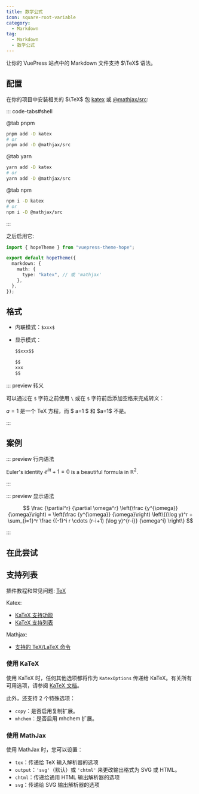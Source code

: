 ```yaml
---
title: 数学公式
icon: square-root-variable
category:
  - Markdown
tag:
  - Markdown
  - 数学公式
---
```


让你的 VuePress 站点中的 Markdown 文件支持 $\TeX$ 语法。

<!-- more -->

## 配置

在你的项目中安装相关的 $\TeX$ 包 [katex](https://katex.org) 或 [@mathjax/src](https://docs.mathjax.org/en/latest/):

::: code-tabs#shell

@tab pnpm

```bash
pnpm add -D katex
# or
pnpm add -D @mathjax/src
```

@tab yarn

```bash
yarn add -D katex
# or
yarn add -D @mathjax/src
```

@tab npm

```bash
npm i -D katex
# or
npm i -D @mathjax/src
```

:::

之后启用它:

```ts twoslash {6} title=".vuepress/theme.ts"
import { hopeTheme } from "vuepress-theme-hope";

export default hopeTheme({
  markdown: {
    math: {
      type: "katex", // 或 'mathjax'
    },
  },
});
```

## 格式

- 内联模式：`$xxx$`

- 显示模式：

  ```md
  $$xxx$$

  $$
  xxx
  $$
  ```

::: preview 转义

可以通过在 `$` 字符之前使用 `\` 或在 `$` 字符前后添加空格来完成转义：

$a=1$ 是一个 TeX 方程，而 $ a=1 $ 和 \$a=1$ 不是。

:::

## 案例

::: preview 行内语法

Euler's identity $e^{i\pi}+1=0$ is a beautiful formula in $\mathbb{R}^2$.

:::

::: preview 显示语法

$$
\frac {\partial^r} {\partial \omega^r} \left(\frac {y^{\omega}} {\omega}\right)
= \left(\frac {y^{\omega}} {\omega}\right) \left\{(\log y)^r + \sum_{i=1}^r \frac {(-1)^i r \cdots (r-i+1) (\log y)^{r-i}} {\omega^i} \right\}
$$

:::

## 在此尝试

<KatexPlayground />

## 支持列表

插件教程和常见问题: [TeX](https://mdit-plugins.github.io/zh/tex.html#tex-%E6%95%99%E7%A8%8B)

Katex:

- [KaTeX 支持功能](https://katex.org/docs/supported.html)
- [KaTeX 支持列表](https://katex.org/docs/support_table.html)

Mathjax:

- [支持的 TeX/LaTeX 命令](https://docs.mathjax.org/en/latest/input/tex/macros/index.html#tex-commands)

### 使用 KaTeX

使用 KaTeX 时，任何其他选项都将作为 `KatexOptions` 传递给 KaTeX。有关所有可用选项，请参阅 [KaTeX 文档](https://katex.org/docs/options.html)。

此外，还支持 2 个特殊选项：

- `copy`：是否启用复制扩展。
- `mhchem`：是否启用 mhchem 扩展。

### 使用 MathJax

使用 MathJax 时，您可以设置：

- `tex`：传递给 TeX 输入解析器的选项
- `output`：`'svg'`（默认）或 `'chtml'` 来更改输出格式为 SVG 或 HTML。
- `chtml`：传递给通用 HTML 输出解析器的选项
- `svg`：传递给 SVG 输出解析器的选项

<script setup lang="ts">
import { defineAsyncComponent } from 'vue';

const KatexPlayground = defineAsyncComponent(()=> import('@KatexPlayground'));
</script>
